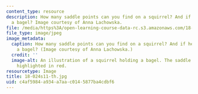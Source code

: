 ```yaml
---
content_type: resource
description: How many saddle points can you find on a squirrel? And if he is eating
  a bagel? Image courtesy of Anna Lachowska.
file: /media/https%3A/open-learning-course-data-rc.s3.amazonaws.com/18-024-multivariable-calculus-with-theory-spring-2011/c4af5984a934a7aac0145877ba4cdbf6_18-024s11-th.jpg
file_type: image/jpeg
image_metadata:
  caption: How many saddle points can you find on a squirrel? And if he is eating
    a bagel? (Image courtesy of Anna Lachowska.)
  credit: ''
  image-alt: An illustration of a squirrel holding a bagel. The saddle points are
    highlighted in red.
resourcetype: Image
title: 18-024s11-th.jpg
uid: c4af5984-a934-a7aa-c014-5877ba4cdbf6
---
```

